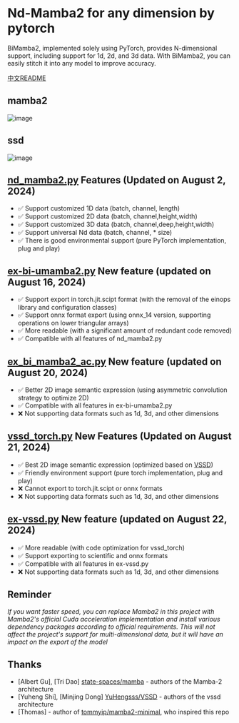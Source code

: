 # Nd-Mamba2 for any dimension by pytorch
BiMamba2, implemented solely using PyTorch, provides N-dimensional support, including support for 1d, 2d, and 3d data. With BiMamba2, you can easily stitch it into any model to improve accuracy.

[中文README](README_中文.md)

## mamba2 
![image](https://github.com/user-attachments/assets/c852e0cc-0f5a-4edb-b845-9a2d10efcbdb)

## ssd
![image](https://github.com/user-attachments/assets/4dff7826-6ddf-44d9-810b-6a9dd8f6a349)


## [nd_mamba2.py](torchnssd/nd_mamba2.py) Features (Updated on August 2, 2024)
-  ✅  Support customized 1D data (batch, channel, length)
-  ✅  Support customized 2D data (batch, channel,height,width)
-  ✅  Support customized 3D data (batch, channel,deep,height,width)
-  ✅  Support universal Nd data (batch, channel, * size)
-  ✅  There is good environmental support (pure PyTorch implementation, plug and play)
  
## [ex-bi-umamba2.py](torchnssd/nd_mamba2.py) New feature (updated on August 16, 2024)
-  ✅  Support export in torch.jit.scipt format (with the removal of the einops library and configuration classes)
-  ✅  Support onnx format export (using onnx_14 version, supporting operations on lower triangular arrays)
-  ✅  More readable (with a significant amount of redundant code removed)
-  ✅  Compatible with all features of nd_mamba2.py
  
## [ex_bi_mamba2_ac.py](torchnssd/ex_bi_mamba2_ac.py) New feature (updated on August 20, 2024)
-  ✅  Better 2D image semantic expression (using asymmetric convolution strategy to optimize 2D)
-  ✅  Compatible with all features in ex-bi-umamba2.py
-  ❌  Not supporting data formats such as 1d, 3d, and other dimensions

 
## [vssd_torch.py](torchnssd/vssd_torch.py) New Features (Updated on August 21, 2024)
-  ✅  Best 2D image semantic expression (optimized based on [VSSD]( https://github.com/YuHengsss/VSSD  ))
-  ✅  Friendly environment support (pure torch implementation, plug and play)
-  ❌  Cannot export to torch.jit.scipt or onnx formats
-  ❌  Not supporting data formats such as 1d, 3d, and other dimensions

## [ex-vssd.py](torchnssd/ex-vssd.py) New feature (updated on August 22, 2024) 
-  ✅  More readable (with code optimization for vssd_torch)
-  ✅  Support exporting to scientific and onnx formats
-  ✅  Compatible with all features in ex-vssd.py
-  ❌  Not supporting data formats such as 1d, 3d, and other dimensions

## Reminder
*If you want faster speed, you can replace Mamba2 in this project with Mamba2's official Cuda acceleration implementation and install various dependency packages according to official requirements. This will not affect the project's support for multi-dimensional data, but it will have an impact on the export of the model*

## Thanks
* [Albert Gu], [Tri Dao] [state-spaces/mamba]( https://github.com/state-spaces/mamba ) - authors of the Mamba-2 architecture
* [Yuheng Shi], [Minjing Dong] [YuHengsss/VSSD]( https://github.com/YuHengsss/VSSD ) - authors of the vssd architecture
* [Thomas] - author of [tommyip/mamba2-minimal]( https://github.com/tommyip/mamba2-minimal ),  who inspired this repo
 
